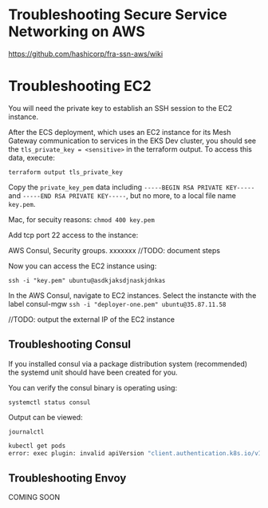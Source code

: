 # Troubleshooting Secure Service Networking on AWS

https://github.com/hashicorp/fra-ssn-aws/wiki

# Troubleshooting EC2

You will need the private key to establish an SSH session to the EC2 instance. 

After the ECS deployment, which uses an EC2 instance for its Mesh Gateway communication to services in the EKS Dev cluster, you should see the `tls_private_key = <sensitive>` in the terraform output. To access this data, execute:

`terraform output tls_private_key`

Copy the `private_key_pem` data including `-----BEGIN RSA PRIVATE KEY-----` and `-----END RSA PRIVATE KEY-----`, but no more, to a local file name `key.pem`.

Mac, for secuity reasons:
`chmod 400 key.pem`

Add tcp port 22 access to the instance:

AWS Consul, Security groups. xxxxxxx  //TODO: document steps

Now you can access the EC2 instance using:

`ssh -i "key.pem" ubuntu@asdkjaksdjnaskjdnkas`

In the AWS Consul, navigate to EC2 instances. Select the instancte with the label consul-mgw
`ssh -i "deployer-one.pem" ubuntu@35.87.11.58`

//TODO: output the external IP of the EC2 instance 

## Troubleshooting Consul

If you installed consul via a package distribution system (recommended) the systemd unit should have been created for you.

You can verify the consul binary is operating using:

`systemctl status consul`

Output can be viewed:

`journalctl `


```sh
kubectl get pods
error: exec plugin: invalid apiVersion "client.authentication.k8s.io/v1alpha1"
```


## Troubleshooting Envoy

COMING SOON
